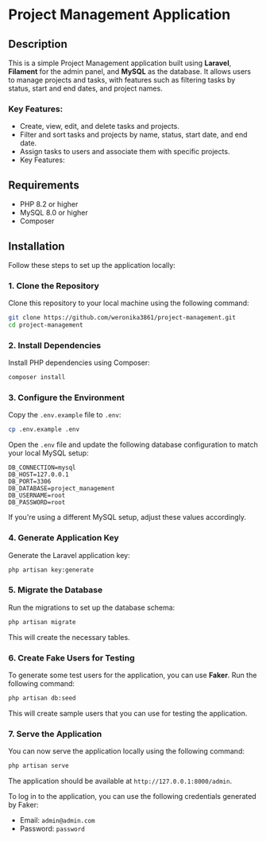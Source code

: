 
# Project Management Application

## Description

This is a simple Project Management application built using **Laravel**, **Filament** for the admin panel, and **MySQL** as the database. It allows users to manage projects and tasks, with features such as filtering tasks by status, start and end dates, and project names.

### Key Features:
- Create, view, edit, and delete tasks and projects.
- Filter and sort tasks and projects by name, status, start date, and end date.
- Assign tasks to users and associate them with specific projects.
- Key Features:

## Requirements

- PHP 8.2 or higher
- MySQL 8.0 or higher
- Composer

## Installation

Follow these steps to set up the application locally:

### 1. Clone the Repository

Clone this repository to your local machine using the following command:

```bash
git clone https://github.com/weronika3861/project-management.git
cd project-management
```

### 2. Install Dependencies

Install PHP dependencies using Composer:

```bash
composer install
```

### 3. Configure the Environment

Copy the `.env.example` file to `.env`:

```bash
cp .env.example .env
```

Open the `.env` file and update the following database configuration to match your local MySQL setup:

```env
DB_CONNECTION=mysql
DB_HOST=127.0.0.1
DB_PORT=3306
DB_DATABASE=project_management
DB_USERNAME=root
DB_PASSWORD=root
```

If you're using a different MySQL setup, adjust these values accordingly.

### 4. Generate Application Key

Generate the Laravel application key:

```bash
php artisan key:generate
```

### 5. Migrate the Database

Run the migrations to set up the database schema:

```bash
php artisan migrate
```

This will create the necessary tables.

### 6. Create Fake Users for Testing

To generate some test users for the application, you can use **Faker**. Run the following command:

```bash
php artisan db:seed
```

This will create sample users that you can use for testing the application.


### 7. Serve the Application

You can now serve the application locally using the following command:

```bash
php artisan serve
```

The application should be available at `http://127.0.0.1:8000/admin`.

To log in to the application, you can use the following credentials generated by Faker:

- Email: `admin@admin.com`
- Password: `password`
